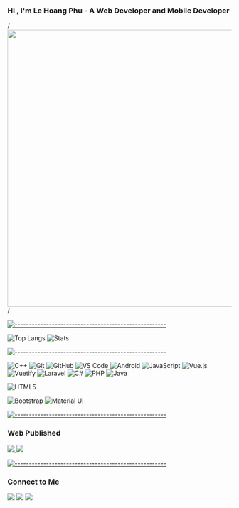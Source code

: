 ###  Hi , I'm Le Hoang Phu - A Web Developer and Mobile Developer

/*<img style="width: 65vw" src="https://wallpaperaccess.com/full/39607.jpg"/>*/


[![-----------------------------------------------------](
https://raw.githubusercontent.com/andreasbm/readme/master/assets/lines/aqua.png)](https://github.com/BaseMax?tab=repositories)


![Top Langs](https://github-readme-stats.vercel.app/api/top-langs/?username=hphudev&layout=compact)       ![Stats](https://github-readme-stats.vercel.app/api/?username=hphudev&count_private=false&show_icons=false&include_all_commits=true&&hide_border=true)


[![-----------------------------------------------------](
https://raw.githubusercontent.com/andreasbm/readme/master/assets/lines/aqua.png)](https://github.com/BaseMax?tab=repositories)


![C++](http://img.shields.io/badge/-C++-2494d1?style=flat-square&logo=cplusplus&logoColor=ffffff)
![Git](https://img.shields.io/badge/-Git-%23F05032?style=flat-square&logo=git&logoColor=%23ffffff)
![GitHub](https://img.shields.io/badge/-GitHub-181717?style=flat-square&logo=github)
![VS Code](http://img.shields.io/badge/-VS%20Code-007ACC?style=flat-square&logo=visual-studio-code&logoColor=ffffff)
![Android](http://img.shields.io/badge/-Android-08c271?style=flat-square&logo=android&logoColor=ffffff)
![JavaScript](https://img.shields.io/badge/JavaScript-F7DF1E?style=flat-square&logo=javascript&logoColor=black)
![Vue.js](https://img.shields.io/badge/vuejs-%2335495e.svg?style=for-the-badge&logo=vuedotjs&logoColor=%234FC08D)
![Vuetify](https://img.shields.io/badge/Vuetify-1867C0?style=for-the-badge&logo=vuetify&logoColor=AEDDFF)
![Laravel](https://img.shields.io/badge/laravel-%23FF2D20.svg?style=for-the-badge&logo=laravel&logoColor=white)
![C#](https://img.shields.io/badge/c%23-%23239120.svg?style=for-the-badge&logo=c-sharp&logoColor=white)
![PHP](https://img.shields.io/badge/php-%23777BB4.svg?style=for-the-badge&logo=php&logoColor=white)
![Java](https://img.shields.io/badge/java-%23ED8B00.svg?style=for-the-badge&logo=java&logoColor=white)
<!-- ![Typescript](https://img.shields.io/badge/TypeScript-007ACC?style=flat-square&logo=typescript&logoColor=white) -->
<!-- ![NodeJs](https://img.shields.io/badge/Express.js-404D59?style=flat-square)
![MongoDB](https://img.shields.io/badge/MongoDB-4EA94B?style=flat-square&logo=mongodb&logoColor=white)
![React](https://img.shields.io/badge/-React-61DAFB?style=flat-square&logo=react&logoColor=ffffff)
![React Native](https://img.shields.io/badge/React_Native-20232A?style=flat-square&logo=react&logoColor=61DAFB) -->
![HTML5](https://img.shields.io/badge/-HTML5-%23E44D27?style=flat-square&logo=html5&logoColor=ffffff)
<!-- ![CSS3](https://img.shields.io/badge/-CSS3-%231572B6?style=flat-square&logo=css3) -->
![Bootstrap](https://img.shields.io/badge/Bootstrap-563D7C?style=flat-square&logo=bootstrap&logoColor=white)
![Material UI](https://img.shields.io/badge/Material--UI-0081CB?style=flat-square&logo=material-ui&logoColor=white)

[![-----------------------------------------------------](
https://raw.githubusercontent.com/andreasbm/readme/master/assets/lines/aqua.png)](https://github.com/BaseMax?tab=repositories)

### Web Published

<p>
  <a target="_blank" href="http://healthcare-uit.rf.gd/?i=1"><img src="https://img.shields.io/badge/-Website_Frist-08c271?style=flat&logo=audacity&logoColor=white"/>   </a>
  <a target="_blank" href="http://coffeeshop-management.rf.gd/coffeeshopmanagement/"><img src="https://img.shields.io/badge/-Coffee shop management-111?style=flat&logo=itch.io&logoColor=white"/>
</p>
  
[![-----------------------------------------------------](
https://raw.githubusercontent.com/andreasbm/readme/master/assets/lines/aqua.png)](https://github.com/BaseMax?tab=repositories)
  
 ### Connect to Me

<p>
  <a target="_blank" href="www.linkedin.com/in/hphudev"><img src="https://img.shields.io/badge/-Le Hoang Phu-0077B5?style=flat&logo=Linkedin&logoColor=white"/></a>
  <a target="_blank" href="mailto:lhphu9a1@gmail.com"><img src="https://img.shields.io/badge/-lhphu9a1@gmail.com-D14836?style=flat&logo=Gmail&logoColor=white"/></a>
  <a target="_blank" href="https://www.facebook.com/odev.vn/"><img src="https://img.shields.io/badge/-Le Hoang Phu-1877F2?style=flat&logo=Facebook&logoColor=white"/></a>
</p>
